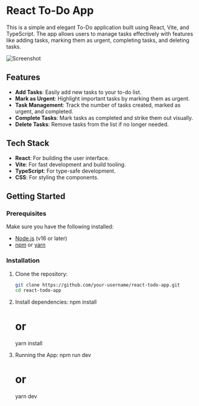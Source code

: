 # React To-Do App

This is a simple and elegant To-Do application built using React, Vite, and TypeScript. The app allows users to manage tasks effectively with features like adding tasks, marking them as urgent, completing tasks, and deleting tasks.

![Screenshot](./screenshot.png)

## Features

- **Add Tasks**: Easily add new tasks to your to-do list.
- **Mark as Urgent**: Highlight important tasks by marking them as urgent.
- **Task Management**: Track the number of tasks created, marked as urgent, and completed.
- **Complete Tasks**: Mark tasks as completed and strike them out visually.
- **Delete Tasks**: Remove tasks from the list if no longer needed.

## Tech Stack

- **React**: For building the user interface.
- **Vite**: For fast development and build tooling.
- **TypeScript**: For type-safe development.
- **CSS**: For styling the components.

## Getting Started

### Prerequisites

Make sure you have the following installed:

- [Node.js](https://nodejs.org/) (v16 or later)
- [npm](https://www.npmjs.com/) or [yarn](https://yarnpkg.com/)

### Installation

1. Clone the repository:

   ```bash
   git clone https://github.com/your-username/react-todo-app.git
   cd react-todo-app

2. Install dependencies:
    npm install
    # or
    yarn install

3. Running the App:
    npm run dev
    # or
    yarn dev

  
